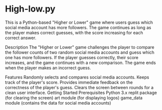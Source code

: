 # High-low.py
This is a Python-based "Higher or Lower" game where users guess which social media account has more followers. The game continues as long as the player makes correct guesses, with the score increasing for each correct answer.

Description
The "Higher or Lower" game challenges the player to compare the follower counts of two random social media accounts and guess which one has more followers. If the player guesses correctly, their score increases, and the game continues with a new comparison. The game ends when the player makes an incorrect guess.

Features
Randomly selects and compares social media accounts.
Keeps track of the player's score.
Provides immediate feedback on the correctness of the player's guess.
Clears the screen between rounds for a clean user interface.
Getting Started
Prerequisites
Python 3.x
replit package (for clearing the screen)
art module (for displaying logos)
game_data module (contains the data for social media accounts)
